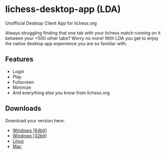 # lichess-desktop-app (LDA)
Unofficial Desktop Client App for lichess.org

Always struggling finding that one tab with your lichess match running on it between your +500 other tabs? Worry no more! With LDA you get to enjoy the native desktop app experience you are so familiar with.

## Features

- Login
- Play
- Fullscreen
- Minimize
- And everything else you know from lichess.org

## Downloads

Download your version here:

- [Windows (64bit)](https://github.com/Zenahr/lichess-desktop-app/releases/download/v1.0.0/Win64.zip)
- [Windows (32bit)](https://github.com/Zenahr/lichess-desktop-app/releases/download/v1.0.0/Win32.zip)
- [Linux](https://github.com/Zenahr/lichess-desktop-app/releases/download/v1.0.0/linux64.zip)
- [Mac](https://github.com/Zenahr/lichess-desktop-app/releases/download/v1.0.0/Mac64.zip)
